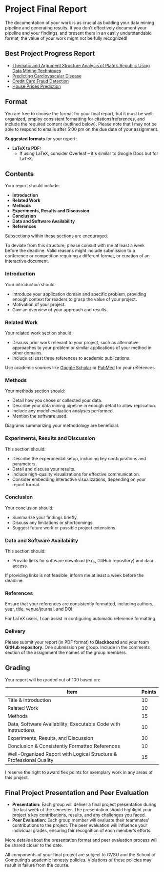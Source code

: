 # Project Final Report

The documentation of your work is as crucial as building your data mining pipeline and generating results. If you don't effectively document your pipeline and your findings, and present them in an easily understandable format, the value of your work might not be fully recognized!

## Best Project Progress Report

- [Thematic and Argument Structure Analysis of Plato’s Republic Using Data Mining Techniques](../assets/pdf/projects/progress-report/Progress+Report.pdf.pdf)
- [Predicting Cardiovascular Disease](../assets/pdf/projects/progress-report/CIS+635+Project+Progress+Report.pdf)
- [Credit Card Fraud Detection](../assets/pdf/projects/progress-report/Credit_Fraud_Detection++Progress+Report.docx)
- [House Prices Prediction](../assets/pdf/projects/progress-report/PROJECT+PROGRESS+REPORT.pdf)

## Format

You are free to choose the format for your final report, but it must be well-organized, employ consistent formatting for citations/references, and include the required content (outlined below). Please note that I may not be able to respond to emails after 5:00 pm on the due date of your assignment.

**Suggested formats** for your report:

- **LaTeX to PDF:**
  - If using LaTeX, consider Overleaf – it's similar to Google Docs but for LaTeX.

## Contents

Your report should include:

- **Introduction**
- **Related Work**
- **Methods**
- **Experiments, Results and Discussion**
- **Conclusion**
- **Data and Software Availability**
- **References**

Subsections within these sections are encouraged.

To deviate from this structure, please consult with me at least a week before the deadline. Valid reasons might include submission to a conference or competition requiring a different format, or creation of an interactive document.

### Introduction

Your introduction should:

- Introduce your application domain and specific problem, providing enough context for readers to grasp the value of your project.
- Motivation of your project.
- Give an overview of your approach and results.

### Related Work

Your related work section should:

- Discuss prior work relevant to your project, such as alternative approaches to your problem or similar applications of your method in other domains.
- Include at least three references to academic publications.

Use academic sources like [Google Scholar](https://scholar.google.com/) or [PubMed](https://pubmed.ncbi.nlm.nih.gov/) for your references.

### Methods

Your methods section should:

- Detail how you chose or collected your data.
- Describe your data mining pipeline in enough detail to allow replication.
- Include any model evaluation analyses performed.
- Mention the software used.

Diagrams summarizing your methodology are beneficial.

### Experiments, Results and Discussion

This section should:

- Describe the experimental setup, including key configurations and parameters.
- Detail and discuss your results.
- Include high-quality visualizations for effective communication.
- Consider embedding interactive visualizations, depending on your report format.

### Conclusion

Your conclusion should:

- Summarize your findings briefly.
- Discuss any limitations or shortcomings.
- Suggest future work or possible project extensions.

### Data and Software Availability

This section should:

- Provide links for software download (e.g., GitHub repository) and data access.

If providing links is not feasible, inform me at least a week before the deadline.

### References

Ensure that your references are consistently formatted, including authors, year, title, venue/journal, and DOI.

For LaTeX users, I can assist in configuring automatic reference formatting.

### Delivery

Please submit your report (in PDF format) to **Blackboard** and your team **GitHub repository**. One submission per group. Include in the comments section of the assignment the names of the group members.

## Grading

Your report will be graded out of 100 based on:

| Item                                                                | Points |
| ------------------------------------------------------------------- | ------ |
| Title & Introduction                                                | 10     |
| Related Work                                                        | 10     |
| Methods                                                             | 15     |
| Data, Software Availability, Executable Code with Instructions      | 10     |
| Experiments, Results, and Discussion                                | 30     |
| Conclusion & Consistently Formatted References                      | 10     |
| Well-Organized Report with Logical Structure & Professional Quality | 15     |

I reserve the right to award flex points for exemplary work in any areas of this project.

## Final Project Presentation and Peer Evaluation

- **Presentation:** Each group will deliver a final project presentation during the last week of the semester. The presentation should highlight your project's key contributions, results, and any challenges you faced.
- **Peer Evaluation:** Each group member will evaluate their teammates' contributions to the project. The peer evaluation will influence your individual grades, ensuring fair recognition of each member’s efforts.

More details about the presentation format and peer evaluation process will be shared closer to the date.

All components of your final project are subject to GVSU and the School of Computing’s academic honesty policies. Violations of these policies may result in failure from the course.

<!-- - **Final Report:** Submit your report to your GitHub repository. One submission per team is sufficient.
- **Code Submission:** Push your code to the same repository. For Google Colab notebooks, save directly to GitHub:

  ```{image} colab-github.jpg
  :alt: Colab to GitHub Saving Process
  :width: 300px
  :align: center
  ``` -->
